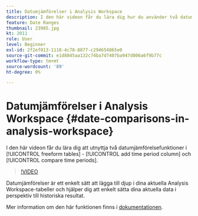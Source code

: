 ```yaml
---
title: Datumjämförelser i Analysis Workspace
description: I den här videon får du lära dig hur du använder två datumjämförelsefunktioner i frihandstabeller -"lägg till tidsperiodkolumn" och"jämföra tidsperioder".
feature: Date Ranges
thumbnail: 23985.jpg
kt: 2011
role: User
level: Beginner
exl-id: 2f2ef013-1118-4c78-8877-c294654865e0
source-git-commit: e1d8845aa132c74ba7d7407ba947d806a6f9b77c
workflow-type: tm+mt
source-wordcount: '89'
ht-degree: 0%

---
```


# Datumjämförelser i Analysis Workspace {#date-comparisons-in-analysis-workspace}

I den här videon får du lära dig att utnyttja två datumjämförelsefunktioner i [!UICONTROL freeform tables] - [!UICONTROL add time period column] och [!UICONTROL compare time periods].

>[!VIDEO](https://video.tv.adobe.com/v/23985/?quality=12&learn=on)

Datumjämförelser är ett enkelt sätt att lägga till djup i dina aktuella Analysis Workspace-tabeller och hjälper dig att enkelt sätta dina aktuella data i perspektiv till historiska resultat.

Mer information om den här funktionen finns i [dokumentationen](https://experienceleague.adobe.com/sv/docs/analytics/analyze/analysis-workspace/components/calendar-date-ranges/time-comparison).
